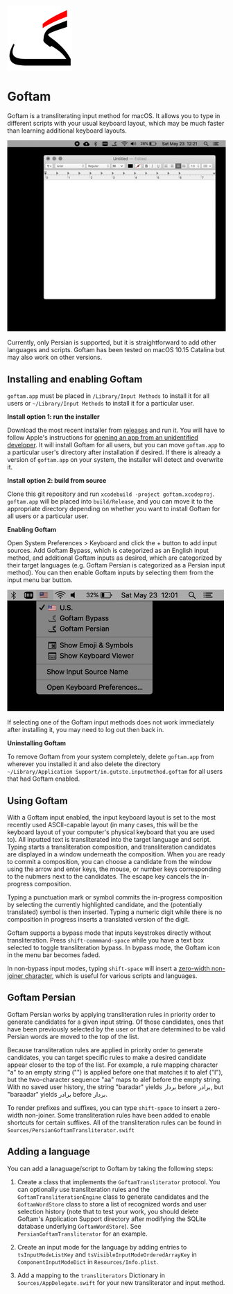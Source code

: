 <img src="https://github.com/brettferdosi/goftam/raw/doc/icon.png" width="150px">

# Goftam

Goftam is a transliterating input method for macOS. It allows you to type in different scripts with your usual keyboard layout, which may be much faster than learning additional keyboard layouts.

<img src="https://github.com/brettferdosi/goftam/raw/doc/demo.gif" width="650px">

Currently, only Persian is supported, but it is straightforward to add other languages and scripts. Goftam has been tested on macOS 10.15 Catalina but may also work on other versions. 

## Installing and enabling Goftam

`goftam.app` must be placed in `/Library/Input Methods` to install it for all users or `~/Library/Input Methods` to install it for a particular user.

**Install option 1: run the installer**

Download the most recent installer from [releases](https://github.com/brettferdosi/goftam/releases) and run it. You will have to follow Apple's instructions for [opening an app from an unidentified developer](https://support.apple.com/guide/mac-help/open-a-mac-app-from-an-unidentified-developer-mh40616/mac). It will install Goftam for all users, but you can move `goftam.app` to a particular user's directory after installation if desired. If there is already a version of `goftam.app` on your system, the installer will detect and overwrite it.

**Install option 2: build from source**

Clone this git repository and run `xcodebuild -project goftam.xcodeproj`. `goftam.app` will be placed into `build/Release`, and you can move it to the appropriate directory depending on whether you want to install Goftam for all users or a particular user.

**Enabling Goftam**

Open System Preferences > Keyboard and click the + button to add input sources. Add Goftam Bypass, which is categorized as an English input method, and additional Goftam inputs as desired, which are categorized by their target languages (e.g. Goftam Persian is categorized as a Persian input method). You can then enable Goftam inputs by selecting them from the input menu bar button.

<img src="https://github.com/brettferdosi/goftam/raw/doc/menubar.png" width="500px">

If selecting one of the Goftam input methods does not work immediately after installing it, you may need to log out then back in.

**Uninstalling Goftam**

To remove Goftam from your system completely, delete `goftam.app` from wherever you installed it and also delete the directory `~/Library/Application Support/in.gutste.inputmethod.goftam` for all users that had Goftam enabled.

## Using Goftam

With a Goftam input enabled, the input keyboard layout is set to the most recently used ASCII-capable layout (in many cases, this will be the keyboard layout of your computer's physical keyboard that you are used to). All inputted text is transliterated into the target language and script. Typing starts a transliteration composition, and transliteration candidates are displayed in a window underneath the composition. When you are ready to commit a composition, you can choose a candidate from the window using the arrow and enter keys, the mouse, or number keys corresponding to the nubmers next to the candidates. The escape key cancels the in-progress composition.

Typing a punctuation mark or symbol commits the in-progress composition by selecting the currently highlighted candidate, and the (potentially translated) symbol is then inserted. Typing a numeric digit while there is no composition in progress inserts a translated version of the digit.

Goftam supports a bypass mode that inputs keystrokes directly without transliteration. Press `shift-commmand-space`  while you have a text box selected to toggle transliteration bypass. In bypass mode, the Goftam icon in the menu bar becomes faded.

In non-bypass input modes, typing `shift-space` will insert a [zero-width non-joiner character](https://en.wikipedia.org/wiki/Zero-width_non-joiner), which is useful for various scripts and languages.

## Goftam Persian

Goftam Persian works by applying transliteration rules in priority order to generate candidates for a given input string. Of those candidates, ones that have been previously selected by the user or that are determined to be valid Persian words are moved to the top of the list.

Because transliteration rules are applied in priority order to generate candidates, you can target specific rules to make a desired candidate appear closer to the top of the list. For example, a rule mapping character "a" to an empty string ("") is applied before one that matches it to alef ("ا"), but the two-character sequence "aa" maps to alef before the empty string. With no saved user history, the string "baradar" yields بردار before برادر, but "baraadar" yields برادر before بردار.

To render prefixes and suffixes, you can type `shift-space` to insert a zero-width non-joiner. Some transliteration rules have been added to enable shortcuts for certain suffixes. All of the transliteration rules can be found in `Sources/PersianGoftamTransliterator.swift`

## Adding a language

You can add a lanaguage/script to Goftam by taking the following steps:

1. Create a class that implements the `GoftamTransliterator` protocol. You can optionally use transliteration rules and the `GoftamTransliterationEngine` class to generate candidates and the `GoftamWordStore` class to store a list of recognized words and user selection history (note that to test your work, you should delete Goftam's Application Support directory after modifying the SQLite database underlying `GoftamWordStore`). See `PersianGoftamTransliterator` for an example.

2. Create an input mode for the language by adding entries to `tsInputModeListKey` and `tsVisibleInputModeOrderedArrayKey` in `ComponentInputModeDict` in `Resources/Info.plist`.

3. Add a mapping to the `transliterators` Dictionary in `Sources/AppDelegate.swift` for your new transliterator and input method.
